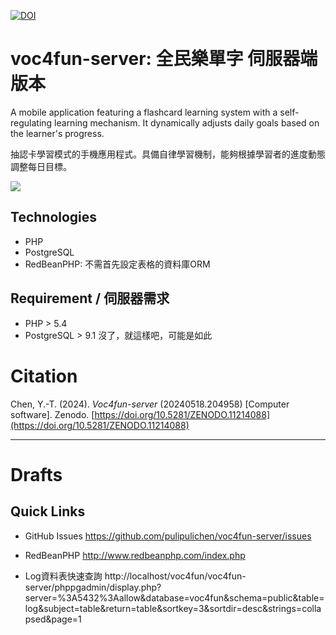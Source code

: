 [![DOI](https://zenodo.org/badge/46725860.svg)](https://zenodo.org/doi/10.5281/zenodo.11214088)

# voc4fun-server: 全民樂單字 伺服器端版本

A mobile application featuring a flashcard learning system with a self-regulating learning mechanism. It dynamically adjusts daily goals based on the learner's progress.

抽認卡學習模式的手機應用程式。具備自律學習機制，能夠根據學習者的進度動態調整每日目標。

![](https://blogger.googleusercontent.com/img/b/R29vZ2xl/AVvXsEhFia79N9pZ9gakIfwRhpNSYB4OgXtv-fn3Rj0sjl76TIHVlbHyge0k3p1w2e_2qXkpvSOoi_SFGnxh8e2K3Dnq4PyHK6b1sytBtoWpVE-52mjWghX9skCjSgeQ_oZ7EHI30tCo9A/s1600/image%255B123%255D)

## Technologies

- PHP
- PostgreSQL
- RedBeanPHP: 不需首先設定表格的資料庫ORM

## Requirement / 伺服器需求
* PHP > 5.4
* PostgreSQL > 9.1
沒了，就這樣吧，可能是如此

# Citation

Chen, Y.-T. (2024). *Voc4fun-server* (20240518.204958) [Computer software]. Zenodo. [https://doi.org/10.5281/ZENODO.11214088](https://doi.org/10.5281/ZENODO.11214088)

----

# Drafts

## Quick Links

* GitHub Issues
https://github.com/pulipulichen/voc4fun-server/issues

* RedBeanPHP
http://www.redbeanphp.com/index.php

* Log資料表快速查詢
http://localhost/voc4fun/voc4fun-server/phppgadmin/display.php?server=%3A5432%3Aallow&database=voc4fun&schema=public&table=log&subject=table&return=table&sortkey=3&sortdir=desc&strings=collapsed&page=1

